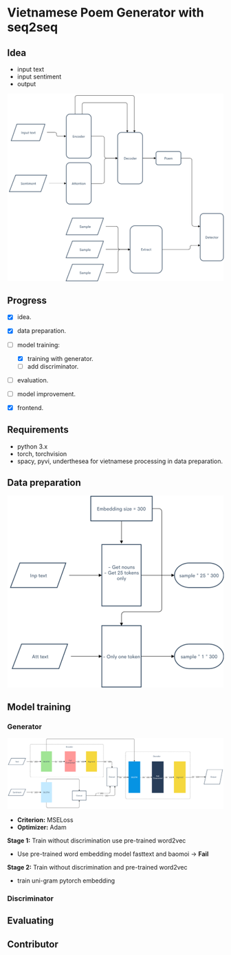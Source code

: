 # Vietnamese Poem Generator with seq2seq

## Idea

- input text
- input sentiment
- output

![idea](./img/idea.png)

## Progress

- [x] idea.
- [x] data preparation.
- [ ] model training:

  - [x] training with generator.
  - [ ] add discriminator.

- [ ] evaluation.
- [ ] model improvement.
- [x] frontend.

## Requirements

- python 3.x
- torch, torchvision
- spacy, pyvi, underthesea for vietnamese processing in data preparation.

## Data preparation

![Data preparation](./img/data_preparation.png)

## Model training

### Generator

![Generator](./img/generator.png)

- **Criterion:** MSELoss
- **Optimizer:** Adam

**Stage 1:** Train without discrimination use pre-trained word2vec

- Use pre-trained word embedding model fasttext and baomoi
-> **Fail**

**Stage 2:** Train without discrimination and pre-trained word2vec

- train uni-gram pytorch embedding

### Discriminator

## Evaluating

## Contributor
